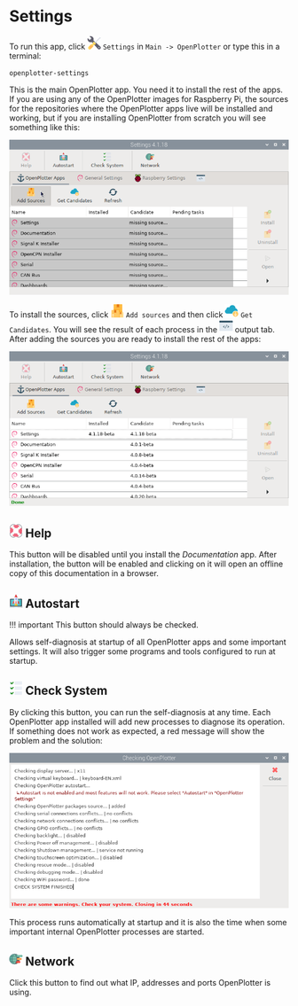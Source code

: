 # Settings

To run this app, click ![Settings](img/openplotter-settings.png) `Settings` in `Main -> OpenPlotter` or type this in a terminal:

```console
openplotter-settings
```

This is the main OpenPlotter app. You need it to install the rest of the apps. If you are using any of the OpenPlotter images for Raspberry Pi, the sources for the repositories where the OpenPlotter apps live will be installed and working, but if you are installing OpenPlotter from scratch you will see something like this:

![Settings1](img/settings1.png)

To install the sources, click ![Add sources](img/sources.png) ``Add sources`` and then click ![Get Candidates](img/update.png) ``Get Candidates``. You will see the result of each process in the ![output](img/output.png)  output tab. After adding the sources you are ready to install the rest of the apps:

![Settings2](img/settings2.png)

## ![](img/help.png) Help

This button will be disabled until you install the *Documentation* app. After installation, the button will be enabled and clicking on it will open an offline copy of this documentation in a browser.

## ![](img/autostart.png) Autostart

!!! important
	This button should always be checked.

Allows self-diagnosis at startup of all OpenPlotter apps and some important settings. It will also trigger some programs and tools configured to run at startup.

## ![](img/check.png) Check System

By clicking this button, you can run the self-diagnosis at any time. Each OpenPlotter app installed will add new processes to diagnose its operation. If something does not work as expected, a red message will show the problem and the solution:

![Settings3](img/settings3.png)

This process runs automatically at startup and it is also the time when some important internal OpenPlotter processes are started.

## ![](img/ports.png) Network

Click this button to find out what IP, addresses and ports OpenPlotter is using.
